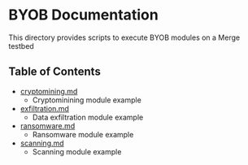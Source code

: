 # BYOB Documentation

This directory provides scripts to execute BYOB modules on a Merge testbed

## Table of Contents

- [cryptomining.md](./cryptomining.md)
  - Cryptominining module example
- [exfiltration.md](./exfiltration.md)
  - Data exfiltration module example
- [ransomware.md](./ransomware.md)
  - Ransomware module example
- [scanning.md](./scanning.md)
  - Scanning module example